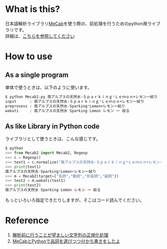 # What is this?
日本語解析ライブラリ[MeCab](http://taku910.github.io/mecab/)を使う際の、前処理を行うためのpython用ライブラリです。  
詳細は、[こちらを参照してください](http://boomin.yokohama/archives/634)

# How to use
## As a single program
単体で使うときは、以下のように使います。

```bash
$ python Mecab2.py 南アルプスの天然水-Ｓｐａｒｋｉｎｇ*Ｌｅｍｏｎ+レモン一絞り
input      : 南アルプスの天然水-Ｓｐａｒｋｉｎｇ*Ｌｅｍｏｎ+レモン一絞り
preprosess : 南アルプスの天然水-Sparking*Lemon+レモン一絞り
wakati     : 南アルプスの天然水 Sparking Lemon レモン 一 絞る
```

## As like Library in Python code
ライブラリとして使うときは、こんな感じです。

```python
$ python
>>> from Mecab2 import Mecab2, Regexp
>>> c = Regexp()
>>> text1 = c.normalize("南アルプスの天然水-Ｓｐａｒｋｉｎｇ*Ｌｅｍｏｎ+レモン一絞り")
>>> print(text1)
南アルプスの天然水-Sparking*Lemon+レモン一絞り
>>> m = Mecab2(target=["名詞","動詞","形容詞","副詞"])
>>> text2 = m.wakati(text1)
>>> print(text2)
南アルプスの天然水 Sparking Lemon レモン 一 絞る
```

もっといろいろ指定できたりしますが、そこはコード読んでください。

# Reference
1. [解析前に行うことが望ましい文字列の正規化処理](https://github.com/neologd/mecab-ipadic-neologd/wiki/Regexp.ja)
1. [MeCabとPythonで品詞を選びつつ分かち書きをしたよ](https://foolean.net/p/576)

